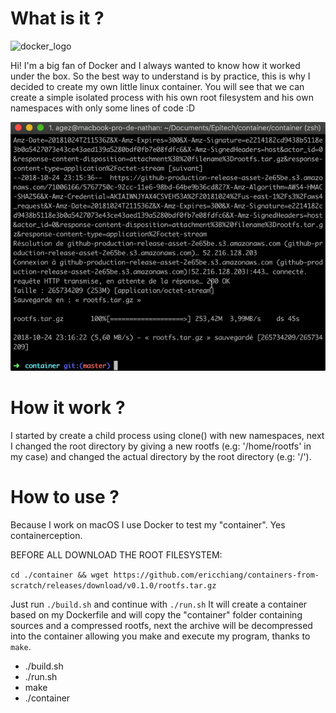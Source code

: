 # What is it ?

![docker_logo](https://avatars0.githubusercontent.com/u/5429470?s=200&v=4)

Hi! I'm a big fan of Docker and I always wanted to know how it worked under the box. So the best way to understand is by practice, this is why I decided to create my own little linux container.
You will see that we can create a simple isolated process with his own root filesystem and his own namespaces with only some lines of code :D 

![demo](https://raw.githubusercontent.com/NastyZ98/c_container/master/demo.gif)

# How it work ?
I started by create a child process using clone() with new namespaces, next I changed the root directory by giving a new rootfs (e.g: '/home/rootfs' in my case) and changed the actual directory by the root directory (e.g: '/').

# How to use ?
Because I work on macOS I use Docker to test my "container". Yes containerception.

BEFORE ALL DOWNLOAD THE ROOT FILESYSTEM:

`cd ./container && wget https://github.com/ericchiang/containers-from-scratch/releases/download/v0.1.0/rootfs.tar.gz`

Just run `./build.sh` and continue with `./run.sh`
It will create a container based on my Dockerfile and will copy the "container" folder containing sources and a compressed rootfs, next the archive will be decompressed into the container allowing you make and execute my program, thanks to `make`.

- ./build.sh
- ./run.sh
- make
- ./container
